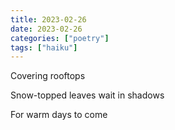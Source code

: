 ```yaml
---
title: 2023-02-26
date: 2023-02-26
categories: ["poetry"]
tags: ["haiku"]
---
```

Covering rooftops

Snow-topped leaves wait in shadows

For warm days to come